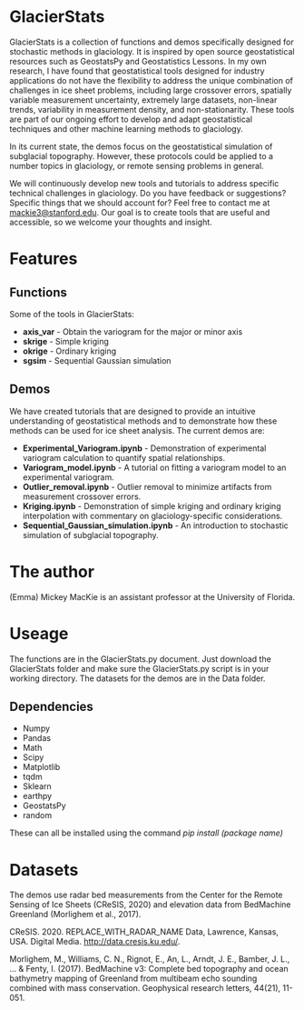 # GlacierStats
GlacierStats is a collection of functions and demos specifically designed for stochastic methods in glaciology. It is inspired by open source geostatistical resources such as GeostatsPy and Geostatistics Lessons. In my own research, I have found that geostatistical tools designed for industry applications do not have the flexibility to address the unique combination of challenges in ice sheet problems, including large crossover errors, spatially variable measurement uncertainty, extremely large datasets, non-linear trends, variability in measurement density, and non-stationarity. These tools are part of our ongoing effort to develop and adapt geostatistical techniques and other machine learning methods to glaciology.

In its current state, the demos focus on the geostatistical simulation of subglacial topography. However, these protocols could be applied to a number topics in glaciology, or remote sensing problems in general.

We will continuously develop new tools and tutorials to address specific technical challenges in glaciology. Do you have feedback or suggestions? Specific things that we should account for? Feel free to contact me at mackie3@stanford.edu. Our goal is to create tools that are useful and accessible, so we welcome your thoughts and insight.

# Features

## Functions
Some of the tools in GlacierStats:

* **axis_var** - Obtain the variogram for the major or minor axis
* **skrige** - Simple kriging
* **okrige** - Ordinary kriging
* **sgsim** - Sequential Gaussian simulation

## Demos
We have created tutorials that are designed to provide an intuitive understanding of geostatistical methods and to demonstrate how these methods can be used for ice sheet analysis. The current demos are:

* **Experimental_Variogram.ipynb** - Demonstration of experimental variogram calculation to quantify spatial relationships.
* **Variogram_model.ipynb** - A tutorial on fitting a variogram model to an experimental variogram.
* **Outlier_removal.ipynb** - Outlier removal to minimize artifacts from measurement crossover errors.
* **Kriging.ipynb** - Demonstration of simple kriging and ordinary kriging interpolation with commentary on glaciology-specific considerations.
* **Sequential_Gaussian_simulation.ipynb** - An introduction to stochastic simulation of subglacial topography.


# The author
(Emma) Mickey MacKie is an assistant professor at the University of Florida.

# Useage
The functions are in the GlacierStats.py document. Just download the GlacierStats folder and make sure the GlacierStats.py script is in your working directory. The datasets for the demos are in the Data folder.

## Dependencies
* Numpy
* Pandas
* Math
* Scipy
* Matplotlib
* tqdm
* Sklearn
* earthpy
* GeostatsPy
* random

These can all be installed using the command *pip install (package name)*

# Datasets

The demos use radar bed measurements from the Center for the Remote Sensing of Ice Sheets (CReSIS, 2020) and elevation data from BedMachine Greenland (Morlighem et al., 2017).

CReSIS. 2020. REPLACE_WITH_RADAR_NAME Data, Lawrence, Kansas, USA. Digital Media. http://data.cresis.ku.edu/.

Morlighem, M., Williams, C. N., Rignot, E., An, L., Arndt, J. E., Bamber, J. L., ... & Fenty, I. (2017). BedMachine v3: Complete bed topography and ocean bathymetry mapping of Greenland from multibeam echo sounding combined with mass conservation. Geophysical research letters, 44(21), 11-051.
